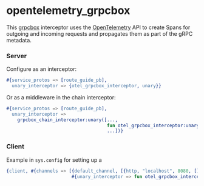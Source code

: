opentelemetry_grpcbox
=====

This [grpcbox](https://github.com/tsloughter/grpcbox) interceptor uses the
[OpenTelemetry](http://opentelemetry.io/) API to create Spans for outgoing and
incoming requests and propagates them as part of the gRPC metadata.

### Server

Configure as an interceptor:

```erlang
#{service_protos => [route_guide_pb],
  unary_interceptor => {otel_grpcbox_interceptor, unary}}
```

Or as a middleware in the chain interceptor:

```erlang
#{service_protos => [route_guide_pb],
  unary_interceptor =>
    grpcbox_chain_interceptor:unary([..., 
                                     fun otel_grpcbox_interceptor:unary/4, 
                                     ...])}
```

### Client

Example in `sys.config` for setting up a 

``` erlang
{client, #{channels => [{default_channel, [{http, "localhost", 8080, []}], 
                        #{unary_interceptor => fun otel_grpcbox_interceptor:unary_client/7}}]}}
```

